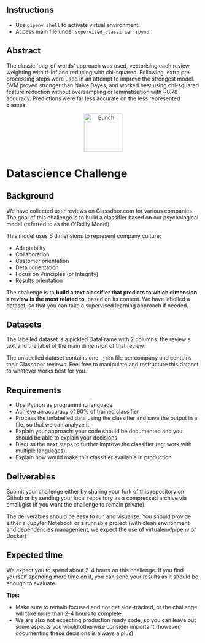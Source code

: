 ## Instructions
- Use `pipenv shell` to activate virtual environment.
- Access main file under `supervised_classifier.ipynb`.

## Abstract
The classic 'bag-of-words' approach was used, vectorising each review, weighting with tf-idf and reducing with chi-squared. Following, extra pre-processing steps were used in an attempt to improve the strongest model. SVM proved stronger than Naive Bayes, and worked best using chi-squared feature reduction without oversampling or lemmatisation with ~0.78 accuracy. Predictions were far less accurate on the less represented classes.

<p align="center">
  <img height="100px" src="https://bunch.ai/wp-content/themes/bunch/images/bunch-logo-rgb.svg" alt="Bunch" />
</p>

# Datascience Challenge

## Background

We have collected user reviews on Glassdoor.com for various companies. The goal of this challenge is to build a classifier based on our psychological model (referred to as the O'Reilly Model).

This model uses 6 dimensions to represent company culture:

* Adaptability
* Collaboration
* Customer orientation
* Detail orientation
* Focus on Principles (or Integrity)
* Results orientation

The challenge is to **build a text classifier that predicts to which dimension a review is the most related to**, based on its content. We have labelled a dataset, so that you can take a supervised learning approach if needed.

## Datasets

The labelled dataset is a pickled DataFrame with 2 columns: the review's text and the label of the main dimension of that review.

The unlabelled dataset contains one `.json` file per company and contains their Glassdoor reviews. Feel free to manipulate and restructure this dataset to whatever works best for you.

## Requirements

* Use Python as programming language
* Achieve an accuracy of 90% of trained classifier
* Process the unlabelled data using the classifier and save the output in a file, so that we can analyze it
* Explain your approach: your code should be documented and you should be able to explain your decisions
* Discuss the next steps to further improve the classifier (eg: work with multiple languages)
* Explain how would make this classifier available in production

## Deliverables

Submit your challenge either by sharing your fork of this repository on Github or by sending your local repository as a compressed archive via email/gist (if you want the challenge to remain private).

The deliverables should be easy to run and visualize. You should provide either a Jupyter Notebook or a runnable project (with clean environment and dependencies management, we expect the use of virtualenv/pipenv or Docker)

## Expected time

We expect you to spend about 2-4 hours on this challenge. If you find yourself spending more time on it, you can send your results as it should be enough to evaluate.

**Tips:**

* Make sure to remain focused and not get side-tracked, or the challenge will take more than 2-4 hours to complete.
* We are also not expecting production ready code, so you can leave out some aspects you would otherwise consider important (however, documenting these decisions is always a plus).
